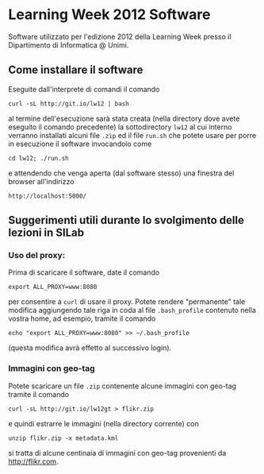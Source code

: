 # Learning Week 2012 Software


Software utilizzato per l'edizione 2012 della Learning Week presso il
Dipartimento di Informatica @ Unimi.

## Come installare il software

Eseguite dall'interprete di comandi il comando

	curl -sL http://git.io/lw12 | bash

al termine dell'esecuzione sarà stata creata (nella directory dove avete
eseguito il comando precedente) la sottodirectory `lw12` al cui interno
verranno installati alcuni file `.zip` ed il file `run.sh` che potete usare
per porre in esecuzione il software invocandolo come

	cd lw12; ./run.sh

e attendendo che venga aperta (dal software stesso) una finestra del browser
all'indirizzo

	http://localhost:5000/

## Suggerimenti utili durante lo svolgimento delle lezioni in SILab

### Uso del proxy:

Prima di scaricare il software, date il comando

	export ALL_PROXY=www:8080

per consentire a `curl` di usare il proxy. Potete rendere "permanente" tale
modifica aggiungendo tale riga in coda al file `.bash_profile` contenuto nella
vostra home, ad esempio, tramite il comando

	echo "export ALL_PROXY=www:8080" >> ~/.bash_profile

(questa modifica avrà effetto al successivo login).

### Immagini con geo-tag

Potete scaricare un file `.zip` contenente alcune immagini con geo-tag
tramite il comando

	curl -sL http://git.io/lw12gt > flikr.zip
	
e quindi estrarre le immagini (nella directory corrente) con

	unzip flikr.zip -x metadata.kml
	
si tratta di alcune centinaia di immagini con geo-tag provenienti da http://flikr.com.
